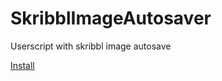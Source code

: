 # SkribblImageAutosaver
Userscript with skribbl image autosave

[Install](https://github.com/bobbybonifacia/SkribblImageAutosaver/blob/master/SkribblAutosave.js)
